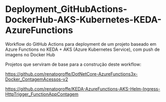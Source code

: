 # Deployment_GitHubActions-DockerHub-AKS-Kubernetes-KEDA-AzureFunctions
Workflow do GitHub Actions para deployment de um projeto baseado em Azure Functions no KEDA + AKS (Azure Kubernetes Service), com push de imagens no Docker Hub

Projetos que serviram de base para a construção deste workflow:

https://github.com/renatogroffe/DotNetCore-AzureFunctions3x-Docker_ContagemAcessos-v2

https://github.com/renatogroffe/KEDA-AzureFunctions-AKS-Helm-Ingress-HttpTrigger_FunctionAppContagem
